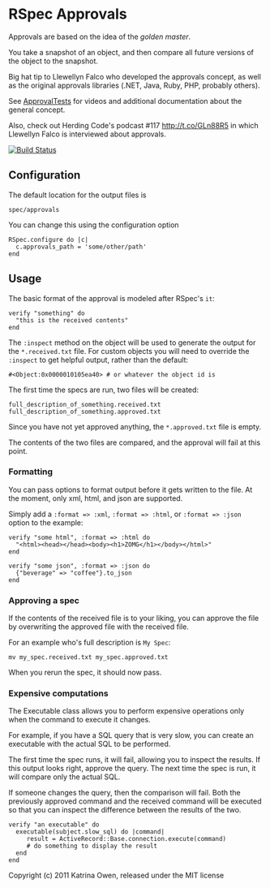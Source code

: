 # RSpec Approvals

Approvals are based on the idea of the *_golden master_*.

You take a snapshot of an object, and then compare all future
versions of the object to the snapshot.

Big hat tip to Llewellyn Falco who developed the approvals concept, as
well as the original approvals libraries (.NET, Java, Ruby, PHP,
probably others).

See [ApprovalTests](http://www.approvaltests.com) for videos and additional documentation about the general concept.

Also, check out  Herding Code's podcast #117 http://t.co/GLn88R5 in
which Llewellyn Falco is interviewed about approvals.

[![Build Status](https://secure.travis-ci.org/kytrinyx/rspec-approvals.png?branch=master)](http://travis-ci.org/kytrinyx/rspec-approvals)

## Configuration

The default location for the output files is

    spec/approvals

You can change this using the configuration option

    RSpec.configure do |c|
      c.approvals_path = 'some/other/path'
    end


## Usage

The basic format of the approval is modeled after RSpec's `it`:

    verify "something" do
      "this is the received contents"
    end


The `:inspect` method on the object will be used to generate the output for
the `*.received.txt` file. For custom objects you will need to override
the `:inspect` to get helpful output, rather than the default:

    #<Object:0x0000010105ea40> # or whatever the object id is

The first time the specs are run, two files will be created:

    full_description_of_something.received.txt
    full_description_of_something.approved.txt


Since you have not yet approved anything, the `*.approved.txt` file is
empty.

The contents of the two files are compared, and the approval will fail at this point.

### Formatting

You can pass options to format output before it gets written to the file.
At the moment, only xml, html, and json are supported.

Simply add a `:format => :xml`, `:format => :html`, or `:format => :json` option to the example:

    verify "some html", :format => :html do
      "<html><head></head><body><h1>ZOMG</h1></body></html>"
    end

    verify "some json", :format => :json do
      {"beverage" => "coffee"}.to_json
    end


### Approving a spec

If the contents of the received file is to your liking, you can approve
the file by overwriting the approved file with the received file.

For an example who's full description is `My Spec`:

    mv my_spec.received.txt my_spec.approved.txt

When you rerun the spec, it should now pass.

### Expensive computations

The Executable class allows you to perform expensive operations only when the command to execute it changes.

For example, if you have a SQL query that is very slow, you can create an executable with the actual SQL to be performed.

The first time the spec runs, it will fail, allowing you to inspect the results.
If this output looks right, approve the query. The next time the spec is run, it will compare only the actual SQL.

If someone changes the query, then the comparison will fail. Both the previously approved command and the received command will be executed so that you can inspect the difference between the results of the two.

    verify "an executable" do
      executable(subject.slow_sql) do |command|
         result = ActiveRecord::Base.connection.execute(command)
         # do something to display the result
      end
    end

Copyright (c) 2011 Katrina Owen, released under the MIT license

